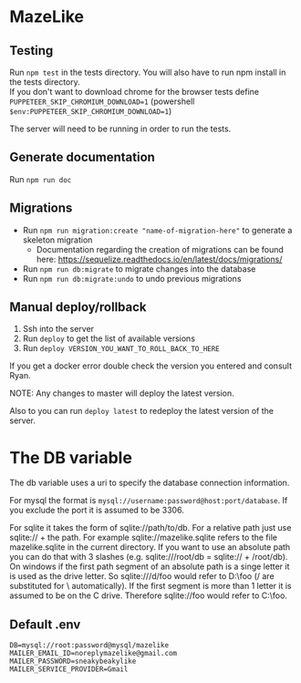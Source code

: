 # MazeLike

## Testing

Run `npm test` in the tests directory.  You will also have to run npm install in the tests directory.  
If you don't want to download chrome for the browser tests define `PUPPETEER_SKIP_CHROMIUM_DOWNLOAD=1` (powershell `$env:PUPPETEER_SKIP_CHROMIUM_DOWNLOAD=1`)

The server will need to be running in order to run the tests.

## Generate documentation

Run `npm run doc`

## Migrations

* Run `npm run migration:create "name-of-migration-here"` to generate a skeleton migration
    * Documentation regarding the creation of migrations can be found here: https://sequelize.readthedocs.io/en/latest/docs/migrations/
* Run `npm run db:migrate` to migrate changes into the database
* Run `npm run db:migrate:undo` to undo previous migrations

## Manual deploy/rollback

1. Ssh into the server
2. Run `deploy` to get the list of available versions
3. Run `deploy VERSION_YOU_WANT_TO_ROLL_BACK_TO_HERE`

If you get a docker error double check the version you entered and consult Ryan.

NOTE: Any changes to master will deploy the latest version.

Also to you can run `deploy latest` to redeploy the latest version of the server.

# The DB variable
The db variable uses a uri to specify the database connection information.

For mysql the format is `mysql://username:password@host:port/database`.  If you exclude the port it is assumed to be 3306.

For sqlite it takes the form of sqlite://path/to/db.  For a relative path just use sqlite:// + the path.  For example sqlite://mazelike.sqlite refers to the file mazelike.sqlite in the current directory.  If you want to use an absolute path you can do that with 3 slashes (e.g. sqlite:///root/db = sqlite:// + /root/db).  On windows if the first path segment of an absolute path is a singe letter it is used as the drive letter.  So sqlite:///d/foo would refer to D:\foo (/ are substituted for \ automatically).  If the first segment is more than 1 letter it is assumed to be on the C drive.  Therefore sqlite://foo would refer to C:\foo.

## Default .env
```
DB=mysql://root:password@mysql/mazelike
MAILER_EMAIL_ID=noreplymazelike@gmail.com
MAILER_PASSWORD=sneakybeakylike
MAILER_SERVICE_PROVIDER=Gmail
```